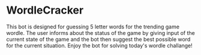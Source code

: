 # WordleCracker
This bot is designed for guessing 5 letter words for the trending game wordle. The user informs about the status of the game by giving input of the current state of the game and the bot then suggest the best possible word for the current situation. Enjoy the bot for solving today's wordle challange!

